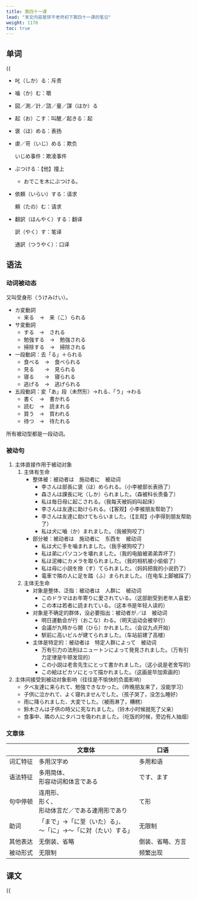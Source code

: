 ```yaml
---
title: 第四十一课
lead: "本文内容是饼干老师初下第四十一课的笔记"
weight: 1170
toc: true
---
```


## 单词

{{<audio src="https://tellyouwhat-static-1251995834.cos.ap-chongqing.myqcloud.com/audios/cs_danci/41第四十一课.mp3">}}

- 叱（しか）る：斥责

- 噛（か）む：嚼

- 図／測／計／諮／量／謀（はか）る

- 起（お）こす：叫醒／起きる：起

- 褒（ほ）める：表扬

- 虐／苛（いじ）める：欺负

  いじめ事件：欺凌事件

- ぶつける：【他】撞上

  - おでこを木にぶつける。

- 依頼（いらい）する：请求

  頼（たの）む：请求

- 翻訳（ほんやく）する：翻译

  訳（やく）す：笔译

  通訳（つうやく）：口译

## 语法

### 动词被动态

又叫受身形（うけみけい）。

- カ変動詞
  - 来る　→　来（こ）られる
- サ変動詞
  - する　→　される
  - 勉強する　→　勉強される
  - 掃除する　→　掃除される
- 一段動詞：去「る」＋られる
  - 食べる　→　食べられる
  - 見る　　→　見られる
  - 寝る　　→　寝られる
  - 逃げる　→　逃げられる
- 五段動詞：変「あ」段（未然形）→れる、「う」→わる
  - 書く　→　書かれる
  - 読む　→　読まれる
  - 買う　→　買われる
  - 待つ　→　待たれる

所有被动型都是一段动词。

### 被动句

1. 主体直接作用于被动对象
   1. 主体有生命
      - 整体被：被动者は　施动者に　被动词
        - 李さんは部長に褒（ほ）められる。（小李被部长表扬了）
        - 森さんは課長に叱（しか）られました。（森被科长责备了）
        - 私は毎日母に起こされる。（我每天被妈妈叫起床）
        - 李さんは友達に助けられる。（【客观】小李被朋友帮助了）
        - 李さんは友達に助けてもらいました。（【主观】小李得到朋友帮助了）
        - 私は犬に嚙（か）まれました。（我被狗咬了）
      - 部分被：被动者は　施动者に　东西を　被动词
        - 私は犬に手を噛まれました。（我手被狗咬了）
        - 私は弟にパソコンを壊れました。（我的电脑被弟弟弄坏了）
        - 私は泥棒にカメラを取られました。（我的相机被小偷偷了）
        - 私は母に小説を捨（す）てられました。（妈妈把我的小说扔了）
        - 電車で隣の人に足を踏（ふ）まられました。（在电车上脚被踩了）
   2. 主体无生命
      - 对象是整体、泛指：被动者は　人群に　被动词
        - このドラマはお年寄りに愛されている。（这部剧受到老年人喜爱）
        - この本は若者に読まれている。（这本书是年轻人读的）
      - 对象是不确定的群体，没必要指出：被动者が／は　被动词
        - 明日運動会が行（おこな）わる。（明天运动会被举行）
        - 会議が九時から開（ひら）かれました。（会议九点开始）
        - 駅前に高いビルが建てられました。（车站前建了高楼）
      - 主体是特定的：被动者は　特定人群によって　被动词
        - 万有引力の法則はニュートンによって発見されました。（万有引力定律是牛顿发现的）
        - この小説は老舎先生にとって書かれました。（这小说是老舍写的）
        - この絵はピカソにとって描かれました。（这画是毕加索画的）
2. 主体间接受到被动对象影响（往往是不愉快的负面影响）
   - 夕べ友達に来られて、勉強できなかった。（昨晚朋友来了，没能学习）
   - 子供に泣かれて、よく寝れませんでした。（孩子哭了，没怎么睡好）
   - 雨に降られました、大変でした。（被雨淋了，糟糕）
   - 鈴木さんは子供の時父に死なれました。（铃木小时候就死了父亲）
   - 食事中、隣の人にタバコを吸われました。（吃饭的时候，旁边有人抽烟）

### 文章体

|          | 文章体                                                       | 口语             |
| -------- | ------------------------------------------------------------ | ---------------- |
| 词汇特征 | 多用汉字め                                                   | 多用和语         |
| 语法特征 | 多用简体、<br />形容动词和体言である                         | です、ます       |
| 句中停顿 | 连用形、<br />形く、<br />形动体言だ／である連用形であり     | て形             |
| 助词     | 「まで」→「に至（いた）る」、<br />～「に」→～「に対（たい）する」 | 无限制           |
| 其他表达 | 无倒装、省略                                                 | 倒装、省略、方言 |
| 被动形式 | 无限制                                                       | 频繁出现         |

## 课文

{{<audio src="https://tellyouwhat-static-1251995834.cos.ap-chongqing.myqcloud.com/audios/cs_kewen/37-42课 新标日初级课文/Lesson41.mp3">}}
